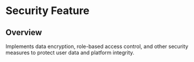 # Security Feature

## Overview
Implements data encryption, role-based access control, and other security measures to protect user data and platform integrity.
